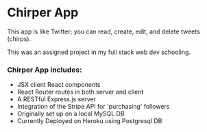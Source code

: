 # Chirper App

This app is like Twitter; you can read, create, edit, and delete tweets (chirps).

This was an assigned project in my full stack web dev schooling.
### Chirper App includes:

* JSX client React components
* React Router routes in both server and client
* A RESTful Express.js server
* Integration of the Stripe API for 'purchasing' followers
* Originally set up on a local MySQL DB
* Currently Deployed on Heroku using Postgresql DB